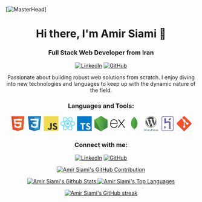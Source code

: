 [![MasterHead](https://indoanalytica.com/static/images/bannerr.gif)]

<h1 align="center">Hi there, I'm Amir Siami 👋</h1>
<h3 align="center">Full Stack Web Developer from Iran</h3>

<p align="center">
  <a href="https://www.linkedin.com/in/amir-siami/"><img src="https://img.shields.io/badge/-Amir%20Siami-blue?style=flat-square&logo=Linkedin&logoColor=white&link=https://www.linkedin.com/in/amir-siami/" alt="LinkedIn"/></a>
  <a href="https://github.com/amir-siami"><img src="https://img.shields.io/github/followers/amir-siami?label=Follow&style=social" alt="GitHub"/></a>
</p>

<p align="center">Passionate about building robust web solutions from scratch. I enjoy diving into new technologies and languages to keep up with the dynamic nature of the field.</p>

<h3 align="center">Languages and Tools:</h3>
<p align="center">
  <img src="https://raw.githubusercontent.com/devicons/devicon/master/icons/html5/html5-original.svg" alt="HTML5" width="40" height="40"/>
  <img src="https://raw.githubusercontent.com/devicons/devicon/master/icons/css3/css3-original.svg" alt="CSS3" width="40" height="40"/>
  <img src="https://raw.githubusercontent.com/devicons/devicon/master/icons/javascript/javascript-original.svg" alt="JavaScript" width="40" height="40"/>
  <img src="https://raw.githubusercontent.com/devicons/devicon/master/icons/react/react-original.svg" alt="React" width="40" height="40"/>
  <img src="https://raw.githubusercontent.com/devicons/devicon/master/icons/typescript/typescript-original.svg" alt="TypeScript" width="40" height="40"/>
  <img src="https://raw.githubusercontent.com/devicons/devicon/master/icons/nodejs/nodejs-original.svg" alt="Node.js" width="40" height="40"/>
  <img src="https://raw.githubusercontent.com/devicons/devicon/master/icons/express/express-original.svg" alt="Express.js" width="40" height="40"/>
  <img src="https://raw.githubusercontent.com/devicons/devicon/master/icons/mongodb/mongodb-original.svg" alt="MongoDB" width="40" height="40"/>
  <img src="https://raw.githubusercontent.com/devicons/devicon/master/icons/wordpress/wordpress-original.svg" alt="WordPress" width="40" height="40"/>
  <img src="https://raw.githubusercontent.com/devicons/devicon/master/icons/heroku/heroku-original.svg" alt="Heroku" width="40" height="40"/>
  <img src="https://raw.githubusercontent.com/devicons/devicon/master/icons/git/git-original.svg" alt="Git" width="40" height="40"/>
</p>

<h3 align="center">Connect with me:</h3>
<p align="center">
  <a href="https://www.linkedin.com/in/amir-siami/"><img src="https://raw.githubusercontent.com/rahuldkjain/github-profile-readme-generator/master/src/images/icons/Social/linked-in-alt.svg" alt="LinkedIn" height="30" width="40" /></a>
  <a href="https://github.com/amir-siami"><img src="https://img.icons8.com/ios-glyphs/30/000000/github.png" alt="GitHub" height="30" width="40" /></a>
</p>

<p align="center">
  <a href="https://github.com/amir-siami">
    <img src="https://github-profile-summary-cards.vercel.app/api/cards/profile-details?username=amir-siami&theme=radical" alt="Amir Siami's GitHub Contribution"/>
  </a>
</p>

<p align="center">
  <a href="https://github.com/amir-siami">
    <img src="https://github-readme-stats.vercel.app/api?username=amir-siami&show_icons=true&count_private=true&theme=react&border_color=7F3FBF&bg_color=0D1117&title_color=CDB4DB&icon_color=CDB4DB" alt="Amir Siami's Github Stats" height="192px" width="49.5%"/>
  </a>
  <a href="https://github.com/amir-siami">
    <img src="https://github-readme-stats.vercel.app/api/top-langs/?username=amir-siami&langs_count=8&layout=compact&theme=react&border_color=7F3FBF&bg_color=0D1117&title_color=CDB4DB&icon_color=CDB4DB" alt="Amir Siami's Top Languages" height="192px" width="49.5%"/>
  </a>
</p>

<p align="center">
  <a href="https://github.com/amir-siami">
    <img src="https://github-readme-streak-stats.herokuapp.com/?user=amir-siami&theme=radical&border=7F3FBF&background=0D1117" alt="Amir Siami's GitHub streak"/>
  </a>
</p>
